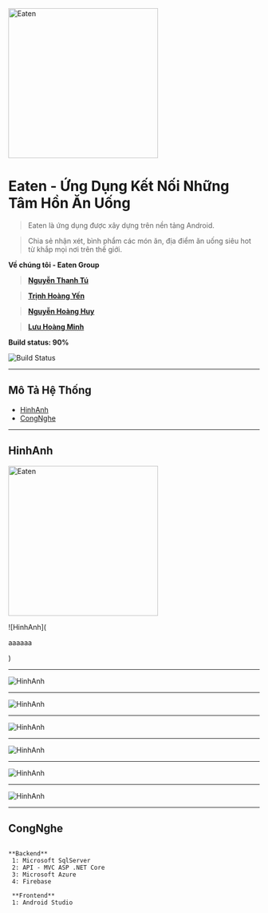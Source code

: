 <img src="https://firebasestorage.googleapis.com/v0/b/eaten-9a975.appspot.com/o/EATEN_logo_tran.png?alt=media&token=ff04101c-0e6a-43b5-aed9-f65790cfc6a3" title="Eaten" alt="Eaten" width="300" height="300">


# Eaten - Ứng Dụng Kết Nối Những Tâm Hồn Ăn Uống 

> Eaten là ứng dụng được xây dựng trên nền tảng Android.

> Chia sẻ nhận xét, bình phẩm các món ăn, địa điểm ăn uống siêu hot từ khắp mọi nơi trên thế giới.

**Về chúng tôi - Eaten Group**
> <a href="http://facebook.com/nguyentu.299" target="_blank">**Nguyễn Thanh Tú**</a>

> <a href="http://facebook.com/trhgyen" target="_blank">**Trịnh Hoàng Yến**</a>

> <a href="http://facebook.com/hoangminh.luu.716" target="_blank">**Nguyễn Hoàng Huy**</a>

> <a href="http://facebook.com/hoanghuy2015" target="_blank">**Lưu Hoàng Minh**</a>

**Build status: 90%**

![Build Status](https://img.shields.io/badge/Build%3A-testing-green)

---

## Mô Tả Hệ Thống
- [HinhAnh](#HinhAnh)
- [CongNghe](#CongNghe)

---

## HinhAnh
<img src="" title="Eaten" alt="Eaten" width="300" height="300">

![HinhAnh](<p>aaaaaa</p>)

---

![HinhAnh](<img src="https://firebasestorage.googleapis.com/v0/b/eaten-9a975.appspot.com/o/Screenshot_1592812513.png?alt=media&token=361da5e2-b0f0-4127-9729-c92b02401aaa" title="Eaten" alt="Eaten" width="300" height="300">) 

---

![HinhAnh](<img src="https://firebasestorage.googleapis.com/v0/b/eaten-9a975.appspot.com/o/Screenshot_1592811543.png?alt=media&token=a563398f-eeea-48e9-9655-f6b34d48901d" title="Eaten" alt="Eaten" width="300" height="300">) 

---

![HinhAnh](<img src="https://firebasestorage.googleapis.com/v0/b/eaten-9a975.appspot.com/o/Screenshot_1592813965.png?alt=media&token=c196aedf-8b1b-48e9-9286-8f8d0fb23228" title="Eaten" alt="Eaten" width="300" height="300">) 

---

![HinhAnh](<img src="https://firebasestorage.googleapis.com/v0/b/eaten-9a975.appspot.com/o/Screenshot_1592814176.png?alt=media&token=476f8bb9-5e8f-43ef-8b5a-de0c00e0b148" title="Eaten" alt="Eaten" width="300" height="300">) 

---

![HinhAnh](https://firebasestorage.googleapis.com/v0/b/eaten-9a975.appspot.com/o/Screenshot_1592811553.png?alt=media&token=75680ec1-89aa-4171-8681-a5ff1f38a4f4) 

---

![HinhAnh](https://firebasestorage.googleapis.com/v0/b/eaten-9a975.appspot.com/o/Screenshot_1592812457.png?alt=media&token=d8be7477-09e6-4fe3-b0ec-71d4d8a049d3) 

---
## CongNghe

```

**Backend**
 1: Microsoft SqlServer
 2: API - MVC ASP .NET Core
 3: Microsoft Azure
 4: Firebase
 
 **Frontend**
 1: Android Studio
 
```


